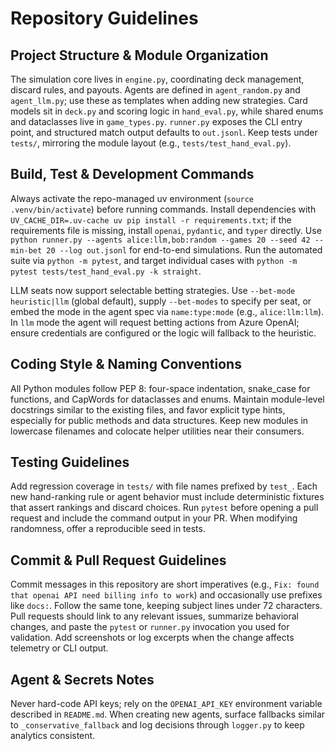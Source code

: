 # Repository Guidelines

## Project Structure & Module Organization
The simulation core lives in `engine.py`, coordinating deck management, discard rules, and payouts. Agents are defined in `agent_random.py` and `agent_llm.py`; use these as templates when adding new strategies. Card models sit in `deck.py` and scoring logic in `hand_eval.py`, while shared enums and dataclasses live in `game_types.py`. `runner.py` exposes the CLI entry point, and structured match output defaults to `out.jsonl`. Keep tests under `tests/`, mirroring the module layout (e.g., `tests/test_hand_eval.py`).

## Build, Test & Development Commands
Always activate the repo-managed uv environment (`source .venv/bin/activate`) before running commands. Install dependencies with `UV_CACHE_DIR=.uv-cache uv pip install -r requirements.txt`; if the requirements file is missing, install `openai`, `pydantic`, and `typer` directly. Use `python runner.py --agents alice:llm,bob:random --games 20 --seed 42 --min-bet 20 --log out.jsonl` for end-to-end simulations. Run the automated suite via `python -m pytest`, and target individual cases with `python -m pytest tests/test_hand_eval.py -k straight`.

LLM seats now support selectable betting strategies. Use `--bet-mode heuristic|llm` (global default), supply `--bet-modes` to specify per seat, or embed the mode in the agent spec via `name:type:mode` (e.g., `alice:llm:llm`). In `llm` mode the agent will request betting actions from Azure OpenAI; ensure credentials are configured or the logic will fallback to the heuristic.

## Coding Style & Naming Conventions
All Python modules follow PEP 8: four-space indentation, snake_case for functions, and CapWords for dataclasses and enums. Maintain module-level docstrings similar to the existing files, and favor explicit type hints, especially for public methods and data structures. Keep new modules in lowercase filenames and colocate helper utilities near their consumers.

## Testing Guidelines
Add regression coverage in `tests/` with file names prefixed by `test_`. Each new hand-ranking rule or agent behavior must include deterministic fixtures that assert rankings and discard choices. Run `pytest` before opening a pull request and include the command output in your PR. When modifying randomness, offer a reproducible seed in tests.

## Commit & Pull Request Guidelines
Commit messages in this repository are short imperatives (e.g., `Fix: found that openai API need billing info to work`) and occasionally use prefixes like `docs:`. Follow the same tone, keeping subject lines under 72 characters. Pull requests should link to any relevant issues, summarize behavioral changes, and paste the `pytest` or `runner.py` invocation you used for validation. Add screenshots or log excerpts when the change affects telemetry or CLI output.

## Agent & Secrets Notes
Never hard-code API keys; rely on the `OPENAI_API_KEY` environment variable described in `README.md`. When creating new agents, surface fallbacks similar to `_conservative_fallback` and log decisions through `logger.py` to keep analytics consistent.
